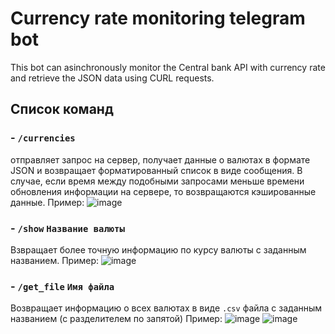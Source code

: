 # Currency rate monitoring telegram bot
This bot can asinchronously monitor the Central bank API with currency rate and retrieve the JSON data using CURL requests.
## Список команд
### - `/currencies`
отправляет запрос на сервер, получает данные о валютах в формате JSON и возвращает форматированный список в виде сообщения. В случае, если время между подобными запросами меньше времени обновления информации на сервере, то возвращаются кэшированные данные.
Пример:
![image](https://user-images.githubusercontent.com/90113365/234377427-dc52c096-8f92-4012-b863-59bfe4bc3659.png)

### - `/show` `Название валюты`
Взвращает более точную информацию по курсу валюты с заданным названием.
Пример:
![image](https://user-images.githubusercontent.com/90113365/234377544-706dd01e-cd7a-49c4-8839-ab0b1880af62.png)

### - `/get_file` `Имя файла`
Возвращает информацию о всех валютах в виде `.csv` файла с заданным названием (с разделителем по запятой)
Пример:
![image](https://user-images.githubusercontent.com/90113365/234378035-d8c1bad4-619a-4d39-b302-07b3673c469f.png)
![image](https://user-images.githubusercontent.com/90113365/234378589-15db7d26-5ab1-40c2-8ba3-874d2a44c069.png)

